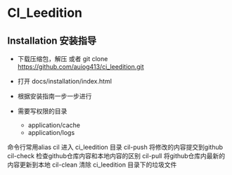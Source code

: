 CI_Leedition
============

Installation 安装指导
-------------------

-   下载压缩包，解压 或者 git clone https://github.com/auiog413/ci_leedition.git
-   打开 docs/installation/index.html 
-   根据安装指南一步一步进行
-   需要写权限的目录

    -  application/cache
    -  application/logs

命令行常用alias
    cil		进入 ci_leedition 目录
    cil-push	将修改的内容提交到github
    cil-check	检查github仓库内容和本地内容的区别
    cil-pull	将github仓库内最新的内容更新到本地
    cil-clean	清除 ci_leedition 目录下的垃圾文件
